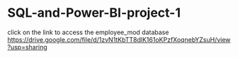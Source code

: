 # SQL-and-Power-BI-project-1
click on the link to access the employee_mod database
https://drive.google.com/file/d/1zvN1tKbTT8dlK161oKPzfXoqnebYZsuH/view?usp=sharing
